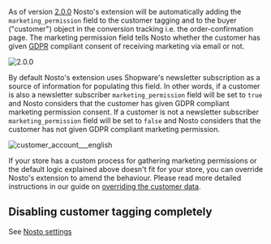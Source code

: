 As of version [2.0.0](https://github.com/Nosto/nosto-shopware/releases/tag/2.0.0) Nosto's extension will be automatically adding the `marketing_permission` field to the customer tagging and to the buyer ("customer") object in the conversion tracking i.e. the order-confirmation page. The marketing permission field tells Nosto whether the customer has given [GDPR](https://www.eugdpr.org/) compliant consent of receiving marketing via email or not.

![2.0.0](https://img.shields.io/badge/nosto-2.0.0-green.svg)

By default Nosto's extension uses Shopware's newsletter subscription as a source of information for populating this field. In other words, if a customer is also a newsletter subscriber `marketing_permission` field will be set to `true` and Nosto considers that the customer has given GDPR compliant marketing permission consent. If a customer is not a newsletter subscriber `marketing_permission` field will be set to `false` and Nosto considers that the customer has not given GDPR compliant marketing permission.

![customer_account___english](https://user-images.githubusercontent.com/2778820/38422547-d0a19c38-39b3-11e8-9acc-c832fd0be302.png)

If your store has a custom process for gathering marketing permissions or the default logic explained above doesn't fit for your store, you can override Nosto's extension to amend the behaviour. Please read more detailed instructions in our guide on [overriding the customer data](Overriding-Customer-Data).

## Disabling customer tagging completely
See [Nosto settings](https://github.com/Nosto/nosto-shopware/wiki/Configuring#customer-tagging)